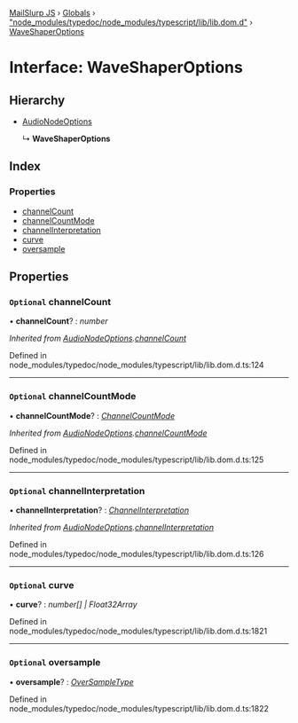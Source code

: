 [MailSlurp JS](../README.md) › [Globals](../globals.md) › ["node_modules/typedoc/node_modules/typescript/lib/lib.dom.d"](../modules/_node_modules_typedoc_node_modules_typescript_lib_lib_dom_d_.md) › [WaveShaperOptions](_node_modules_typedoc_node_modules_typescript_lib_lib_dom_d_.waveshaperoptions.md)

# Interface: WaveShaperOptions

## Hierarchy

* [AudioNodeOptions](_node_modules_typedoc_node_modules_typescript_lib_lib_dom_d_.audionodeoptions.md)

  ↳ **WaveShaperOptions**

## Index

### Properties

* [channelCount](_node_modules_typedoc_node_modules_typescript_lib_lib_dom_d_.waveshaperoptions.md#optional-channelcount)
* [channelCountMode](_node_modules_typedoc_node_modules_typescript_lib_lib_dom_d_.waveshaperoptions.md#optional-channelcountmode)
* [channelInterpretation](_node_modules_typedoc_node_modules_typescript_lib_lib_dom_d_.waveshaperoptions.md#optional-channelinterpretation)
* [curve](_node_modules_typedoc_node_modules_typescript_lib_lib_dom_d_.waveshaperoptions.md#optional-curve)
* [oversample](_node_modules_typedoc_node_modules_typescript_lib_lib_dom_d_.waveshaperoptions.md#optional-oversample)

## Properties

### `Optional` channelCount

• **channelCount**? : *number*

*Inherited from [AudioNodeOptions](_node_modules_typedoc_node_modules_typescript_lib_lib_dom_d_.audionodeoptions.md).[channelCount](_node_modules_typedoc_node_modules_typescript_lib_lib_dom_d_.audionodeoptions.md#optional-channelcount)*

Defined in node_modules/typedoc/node_modules/typescript/lib/lib.dom.d.ts:124

___

### `Optional` channelCountMode

• **channelCountMode**? : *[ChannelCountMode](../modules/_node_modules_typedoc_node_modules_typescript_lib_lib_dom_d_.md#channelcountmode)*

*Inherited from [AudioNodeOptions](_node_modules_typedoc_node_modules_typescript_lib_lib_dom_d_.audionodeoptions.md).[channelCountMode](_node_modules_typedoc_node_modules_typescript_lib_lib_dom_d_.audionodeoptions.md#optional-channelcountmode)*

Defined in node_modules/typedoc/node_modules/typescript/lib/lib.dom.d.ts:125

___

### `Optional` channelInterpretation

• **channelInterpretation**? : *[ChannelInterpretation](../modules/_node_modules_typedoc_node_modules_typescript_lib_lib_dom_d_.md#channelinterpretation)*

*Inherited from [AudioNodeOptions](_node_modules_typedoc_node_modules_typescript_lib_lib_dom_d_.audionodeoptions.md).[channelInterpretation](_node_modules_typedoc_node_modules_typescript_lib_lib_dom_d_.audionodeoptions.md#optional-channelinterpretation)*

Defined in node_modules/typedoc/node_modules/typescript/lib/lib.dom.d.ts:126

___

### `Optional` curve

• **curve**? : *number[] | Float32Array*

Defined in node_modules/typedoc/node_modules/typescript/lib/lib.dom.d.ts:1821

___

### `Optional` oversample

• **oversample**? : *[OverSampleType](../modules/_node_modules_typedoc_node_modules_typescript_lib_lib_dom_d_.md#oversampletype)*

Defined in node_modules/typedoc/node_modules/typescript/lib/lib.dom.d.ts:1822
